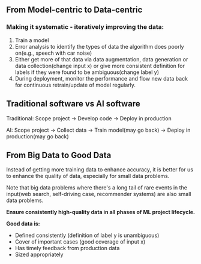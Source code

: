 ## From Model-centric to Data-centric
### Making it systematic - iteratively improving the data:
1. Train a model
2. Error analysis to identify the types of data the algorithm does poorly on(e.g., speech with car noise)
3. Either get more of that data via data augmentation, data generation or data collection(change input x) or give more consistent definition for labels if they were found to be ambiguous(change label y)
4. During deployment, monitor the performance and flow new data back for continuous retrain/update of model regularly.

## Traditional software vs AI software
Traditional: Scope project -> Develop code -> Deploy in production

AI: Scope project -> Collect data -> Train model(may go back) -> Deploy in production(may go back)

## From Big Data to Good Data
Instead of getting more training data to enhance accuracy, it is better for us to enhance the quality of data, especially for small data problems.

Note that big data problems where there's a long tail of rare events in the input(web search, self-driving case, recommender systems) are also small data problems.

**Ensure consistently high-quality data in all phases of ML project lifecycle.**

**Good data is:**
* Defined consistently (definition of label y is unambiguous)
* Cover of important cases (good coverage of input x)
* Has timely feedback from production data
* Sized appropriately

